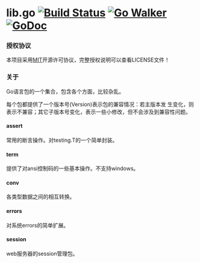 lib.go [![Build Status](https://travis-ci.org/caixw/lib.go.svg?branch=master)](https://travis-ci.org/caixw/lib.go) [![Go Walker](http://gowalker.org/api/v1/badge)](http://gowalker.org/github.com/caixw/lib.go) [![GoDoc](https://godoc.org/github.com/caixw/lib.go/assert?status.svg)](https://godoc.org/github.com/caixw/lib.go)
=====

### 授权协议
本项目采用[MIT](http://opensource.org/licenses/MIT)开源许可协议，完整授权说明可以查看LICENSE文件！

### 关于
Go语言包的一个集合，包含各个方面，比较杂乱。

每个包都提供了一个版本号(Version)表示包的兼容情况：若主版本发
生变化，则表示不兼容；其它子版本号变化，表示一些小修改，但不会涉及到兼容性问题。

#### assert
常用的断言操作。对testing.T的一个简单封装。

#### term
提供了对ansi控制码的一些基本操作。不支持windows。

#### conv
各类型数据之间的相互转换。

#### errors
对系统errors的简单扩展。

#### session
web服务器的session管理包。
